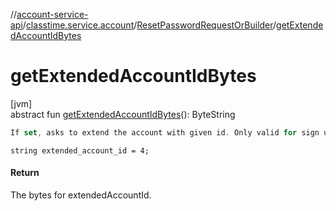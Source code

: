 //[account-service-api](../../../index.md)/[classtime.service.account](../index.md)/[ResetPasswordRequestOrBuilder](index.md)/[getExtendedAccountIdBytes](get-extended-account-id-bytes.md)

# getExtendedAccountIdBytes

[jvm]\
abstract fun [getExtendedAccountIdBytes](get-extended-account-id-bytes.md)(): ByteString

```kotlin
If set, asks to extend the account with given id. Only valid for sign ups. 

```
`string extended_account_id = 4;`

#### Return

The bytes for extendedAccountId.
